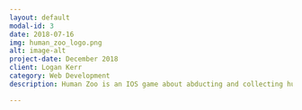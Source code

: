 ```yaml
---
layout: default
modal-id: 3
date: 2018-07-16
img: human_zoo_logo.png
alt: image-alt
project-date: December 2018
client: Logan Kerr
category: Web Development
description: Human Zoo is an IOS game about abducting and collecting humans. View this project on GitHub <a href="https://github.com/LoganKerr/Human-Zoo">Here</a>

---
```

